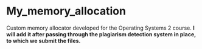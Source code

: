 # My_memory_allocation
Custom memory allocator developed for the Operating Systems 2 course.
**I will add it after passing through the plagiarism detection system in place, to which we submit the files.**
